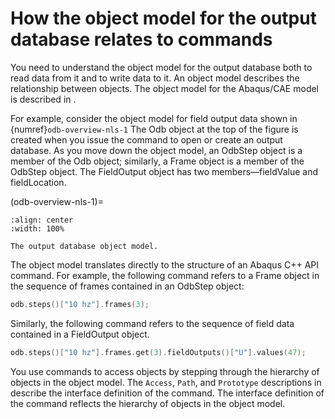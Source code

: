 # How the object model for the output database relates to commands

You need to understand the object model for the output database both to read data from it and to write data to it. An object model describes the relationship between objects. The object model for the Abaqus/CAE model is described in [](/user/python/use-scripts/object-model.md).

For example, consider the object model for field output data shown in {numref}`odb-overview-nls-1` The Odb object at the top of the figure is created when you issue the command to open or create an output database. As you move down the object model, an OdbStep object is a member of the Odb object; similarly, a Frame object is a member of the OdbStep object. The FieldOutput object has two members—fieldValue and fieldLocation.

(odb-overview-nls-1)=

```{figure} /images/odb-overview-nls.png
:align: center
:width: 100%

The output database object model.
```

The object model translates directly to the structure of an Abaqus C++ API command. For example, the following command refers to a Frame object in the sequence of frames contained in an OdbStep object:

```c++
odb.steps()["10 hz"].frames(3);
```

Similarly, the following command refers to the sequence of field data contained in a FieldOutput object.

```c++
odb.steps()["10 hz"].frames.get(3).fieldOutputs()["U"].values(47);
```

You use commands to access objects by stepping through the hierarchy of objects in the object model. The `Access`, `Path`, and `Prototype` descriptions in [](/reference/odb.md) describe the interface definition of the command. The interface definition of the command reflects the hierarchy of objects in the object model.
